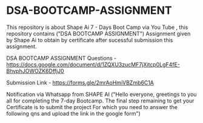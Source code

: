 # DSA-BOOTCAMP-ASSIGNMENT
This repository is about Shape Ai 7 - Days Boot Camp via You Tube , this repository contains ("DSA BOOTCAMP ASSIGNMENT") Assignment given by Shape Ai to obtain by certificate after sucessful submission this assignment.

DSA BOOTCAMP ASSIGNMENT Questions - https://docs.google.com/document/d/1ZQXU3zucMF7jXitcp0LgF4fE-BhvphJOWOZK6DffjJ0

Submission Link - https://forms.gle/2mrAoHmiVBZmb6C1A

Notification via Whatsapp from SHAPE AI
("Hello everyone, greetings to you all for completing the 7-day Bootcamp. The final step remaining to get your Certificate is to submit the project
For which you need to answer the following qns and upload the link in the google form")

